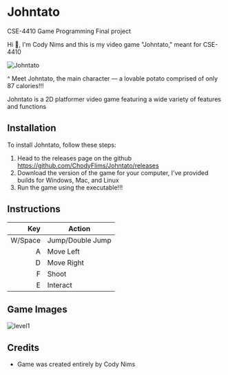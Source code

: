 # Johntato
CSE-4410 Game Programming Final project

Hi 👋, I'm Cody Nims and this is my video game "Johntato," meant for CSE-4410

![Johntato](https://github.com/ChodyFlims/Johntato/assets/112797534/47bf450fy-80d2-49de-82dd-c096050427f2)

^ Meet Johntato, the main character — a lovable potato comprised of only 87 calories!!!

Johntato is a 2D platformer video game featuring a wide variety of features and functions

## Installation
To install Johntato, follow these steps:
1. Head to the releases page on the github https://github.com/ChodyFlims/Johntato/releases 
2. Download the version of the game for your computer, I've provided builds for Windows, Mac, and Linux
3. Run the game using the executable!!!

## Instructions

| Key | Action |
|-----:|-----------|
|     W/Space| Jump/Double Jump|
|     A| Move Left    |
|     D| Move Right       |
|     F| Shoot       |
|     E| Interact       |

## Game Images
![level1](https://github.com/ChodyFlims/Johntato/assets/112797534/b0637b61-8dea-419b-a602-f056834034d7)


## Credits
- Game was created entirely by Cody Nims
